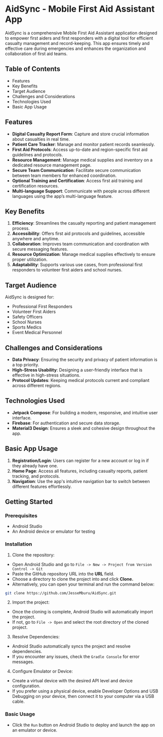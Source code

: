 # AidSync - Mobile First Aid Assistant App

AidSync is a comprehensive Mobile First Aid Assistant application designed to empower first aiders and first responders with a digital tool for efficient casualty management and record-keeping. This app ensures timely and effective care during emergencies and enhances the organization and collaboration of first aid teams.

## Table of Contents
- Features
- Key Benefits
- Target Audience
- Challenges and Considerations
- Technologies Used
- Basic App Usage

## Features

- **Digital Casualty Report Form**: Capture and store crucial information about casualties in real time.
- **Patient Care Tracker**: Manage and monitor patient records seamlessly.
- **First Aid Protocols**: Access up-to-date and region-specific first aid guidelines and protocols.
- **Resource Management**: Manage medical supplies and inventory on a dedicated resource management page.
- **Secure Team Communication**: Facilitate secure communication between team members for enhanced coordination.
- **Optional Training and Certification**: Access first aid training and certification resources.
- **Multi-language Support**: Communicate with people across different languages using the app’s multi-language feature.

## Key Benefits

1. **Efficiency**: Streamlines the casualty reporting and patient management process.
2. **Accessibility**: Offers first aid protocols and guidelines, accessible anywhere and anytime.
3. **Collaboration**: Improves team communication and coordination with secure messaging features.
4. **Resource Optimization**: Manage medical supplies effectively to ensure proper utilization.
5. **Adaptability**: Supports various use cases, from professional first responders to volunteer first aiders and school nurses.

## Target Audience

AidSync is designed for:
- Professional First Responders
- Volunteer First Aiders
- Safety Officers
- School Nurses
- Sports Medics
- Event Medical Personnel

## Challenges and Considerations

- **Data Privacy**: Ensuring the security and privacy of patient information is a top priority.
- **High-Stress Usability**: Designing a user-friendly interface that is effective in high-stress situations.
- **Protocol Updates**: Keeping medical protocols current and compliant across different regions.

## Technologies Used

- **Jetpack Compose**: For building a modern, responsive, and intuitive user interface.
- **Firebase**: For authentication and secure data storage.
- **Material3 Design**: Ensures a sleek and cohesive design throughout the app.

## Basic App Usage

1. **Registration/Login**: Users can register for a new account or log in if they already have one.
2. **Home Page**: Access all features, including casualty reports, patient tracking, and protocols.
3. **Navigation**: Use the app's intuitive navigation bar to switch between different features effortlessly.

## Getting Started

### Prerequisites
- Android Studio
- An Android device or emulator for testing

### Installation
1. Clone the repository:
- Open Android Studio and go to `File -> New -> Project from Version Control -> Git`
- Paste the GitHub repository URL into the **URL** field.
- Choose a directory to clone the project into and click **Clone.**
- Alternatively, you can open your terminal and run the command below:
```bash
git clone https://github.com/JesseMburu/AidSync.git
```

2. Import the project:
- Once the cloning is complete, Android Studio will automatically import the project.
- If not, go to `File -> Open` and select the root directory of the cloned project.

3. Resolve Dependencies:
- Android Studio automatically syncs the project and resolve dependencies.
- If you encounter any issues, check the `Gradle Console` for error messages.

4. Configure Emulator or Device:
- Create a virtual device with the desired API level and device configuration.
- If you prefer using a physical device, enable Developer Options and USB Debugging on your device, then connect it to your computer via a USB cable.

### Basic Usage
- Click the `Run` button on Android Studio to deploy and launch the app on an emulator or device.
